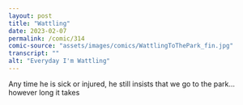 ```yaml
---
layout: post
title: "Wattling"
date: 2023-02-07
permalink: /comic/314
comic-source: "assets/images/comics/WattlingToThePark_fin.jpg"
transcript: ""
alt: "Everyday I'm Wattling"
---
```

Any time he is sick or injured, he still insists that we go to the park... however long it takes
